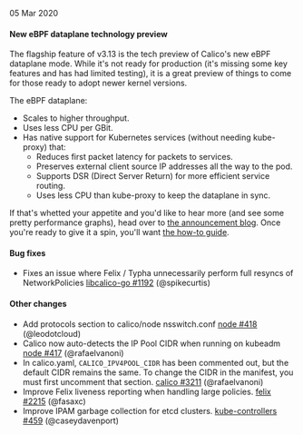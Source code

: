 05 Mar 2020

#### New eBPF dataplane technology preview

The flagship feature of v3.13 is the tech preview of Calico's new eBPF dataplane mode.  While it's not ready for production (it's missing some key features and has had limited testing), it is a great preview of things to come for those ready to adopt newer kernel versions.

The eBPF dataplane:

- Scales to higher throughput.
- Uses less CPU per GBit.
- Has native support for Kubernetes services (without needing kube-proxy) that:
  - Reduces first packet latency for packets to services.
  - Preserves external client source IP addresses all the way to the pod.
  - Supports DSR (Direct Server Return) for more efficient service routing.
  - Uses less CPU than kube-proxy to keep the dataplane in sync.

If that's whetted your appetite and you'd like to hear more (and see some pretty performance graphs), head over to [the announcement blog](https://www.projectcalico.org/introducing-the-calico-ebpf-dataplane/).  Once you're ready to give it a spin, you'll want [the how-to guide]({{site.baseurl}}/getting-started/kubernetes/trying-ebpf).

#### Bug fixes

 - Fixes an issue where Felix / Typha unnecessarily perform full resyncs of NetworkPolicies [libcalico-go #1192](https://github.com/projectcalico/libcalico-go/pull/1192) (@spikecurtis)

#### Other changes

 - Add protocols section to calico/node nsswitch.conf [node #418](https://github.com/projectcalico/node/pull/418) (@leodotcloud)
 - Calico now auto-detects the IP Pool CIDR when running on kubeadm [node #417](https://github.com/projectcalico/node/pull/417) (@rafaelvanoni)
 - In calico.yaml, `CALICO_IPV4POOL_CIDR` has been commented out, but the default CIDR remains the same. To change the CIDR in the manifest, you must first uncomment that section. [calico #3211](https://github.com/projectcalico/calico/pull/3211) (@rafaelvanoni)
 - Improve Felix liveness reporting when handling large policies. [felix #2215](https://github.com/projectcalico/felix/pull/2215) (@fasaxc)
 - Improve IPAM garbage collection for etcd clusters. [kube-controllers #459](https://github.com/projectcalico/kube-controllers/pull/459) (@caseydavenport)
